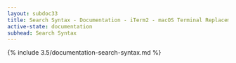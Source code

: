 ```yaml
---
layout: subdoc33
title: Search Syntax - Documentation - iTerm2 - macOS Terminal Replacement
active-state: documentation
subhead: Search Syntax
---
```

{% include 3.5/documentation-search-syntax.md %}

